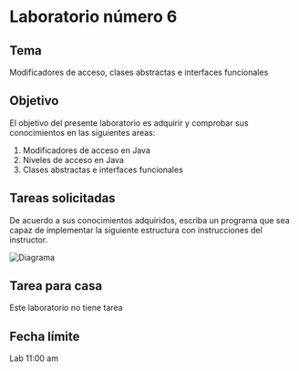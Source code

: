Laboratorio número 6
====================

Tema
----
Modificadores de acceso, clases abstractas e interfaces funcionales

Objetivo
--------
El objetivo del presente laboratorio es adquirir y comprobar sus conocimientos en las siguientes areas:

1. Modificadores de acceso en Java
2. Niveles de acceso en Java
3. Clases abstractas e interfaces funcionales

Tareas solicitadas
------------------
De acuerdo a sus conocimientos adquiridos, escriba un programa que sea capaz de implementar la siguiente estructura con instrucciones del instructor.

![Diagrama](http://sun0.cs.uca.edu/~pyoung/teaching/archive/CSCI3381_Sp12/classNotes/class14/class14_files/image002.gif)

Tarea para casa
---------------
Este laboratorio no tiene tarea


Fecha límite
------------
Lab 11:00 am

